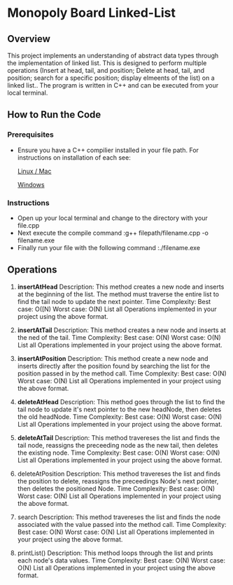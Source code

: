 # Monopoly Board Linked-List

## Overview
This project implements an understanding of abstract data types through the implementation of linked list. This is designed to perform multiple operations (Insert at head, tail, and position; Delete at head, tail, and position; search for a specific position; display elmeents of the list)   on a linked list.. The program is written in C++ and can be
executed from your local terminal. 

## How to Run the Code
### Prerequisites
- Ensure you have a C++ compilier installed in your file path. For instructions on installation of each see:
  
  [Linux / Mac](https://siytek.com/how-to-compile-cpp-on-a-mac/)

  [Windows](https://learn.microsoft.com/en-us/cpp/build/walkthrough-compiling-a-native-cpp-program-on-the-command-line?view=msvc-170) 

### Instructions
- Open up your local terminal and change to the directory with your file.cpp
- Next execute the compile command
    :g++ filepath/filename.cpp -o filename.exe
- Finally run your file with the following command 
    :./filename.exe
  
## Operations
1. **insertAtHead**
Description: This method creates a new node and inserts at the beginning of the list. The method must traverse the entire list to find the tail node to update the next pointer. 
Time Complexity:
Best case: O([N)
Worst case: O(N)
List all Operations implemented in your project using the above format.

2. **insertAtTail**
Description: This method creates a new node and inserts at the ned of the tail.
Time Complexity:
Best case: O(N)
Worst case: O(N)
List all Operations implemented in your project using the above format.

3. **insertAtPosition**
Description: This method create a new node and inserts directly after the position found by searching the list for the position passed in by the method call. 
Time Complexity: 
Best case: O(N)
Worst case: O(N)
List all Operations implemented in your project using the above format.

4. **deleteAtHead**
Description: This method goes through the list to find the tail node to update it's next pointer to the new headNode, then deletes the old headNode.
Time Complexity: 
Best case: O(N)
Worst case: O(N)
List all Operations implemented in your project using the above format.

5. **deleteAtTail**
Description: This method travereses the list and finds the tail node, reassigns the preceeding node as the new tail, then deletes the existing node.
Time Complexity: 
Best case: O(N)
Worst case: O(N)
List all Operations implemented in your project using the above format.

5. deleteAtPosition
Description: This method travereses the list and finds the position to delete, reassigns the preceedings Node's next pointer, then deletes the positioned Node. 
Time Complexity: 
Best case: O(N)
Worst case: O(N)
List all Operations implemented in your project using the above format.

6. search
Description: This method travereses the list and finds the node associated with the value passed into the method call. 
Time Complexity: 
Best case: O(N)
Worst case: O(N)
List all Operations implemented in your project using the above format.

7. printList()
Description: This method loops through the list and prints each node's data values. 
Time Complexity: 
Best case: O(N)
Worst case: O(N)
List all Operations implemented in your project using the above format.





